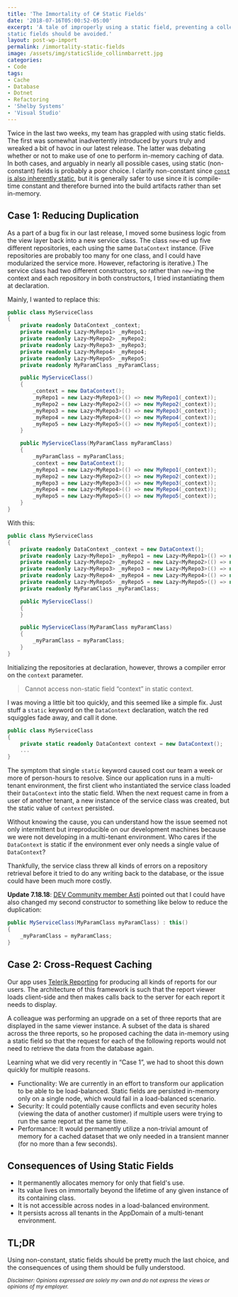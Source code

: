 ```yaml
---
title: 'The Immortality of C# Static Fields'
date: '2018-07-16T05:00:52-05:00'
excerpt: 'A tale of improperly using a static field, preventing a colleague from doing the same, and a primer on why
static fields should be avoided.'
layout: post-wp-import
permalink: /immortality-static-fields
image: /assets/img/staticSlide_collinmbarrett.jpg
categories:
- Code
tags:
- Cache
- Database
- Dotnet
- Refactoring
- 'Shelby Systems'
- 'Visual Studio'
---
```


Twice in the last two weeks, my team has grappled with using static fields. The first was somewhat inadvertently
introduced by yours truly and wreaked a bit of havoc in our latest release. The latter was debating whether or not to
make use of one to perform in-memory caching of data. In both cases, and arguably in nearly all possible cases, using
static (non-constant) fields is probably a poor choice. I clarify non-constant since [`const` is also inherently
static](https://stackoverflow.com/questions/408192/why-cant-i-have-public-static-const-string-s-stuff-in-my-class/408201#408201),
but it is generally safer to use since it is compile-time constant and therefore burned into the build artifacts rather
than set in-memory.

## Case 1: Reducing Duplication

As a part of a bug fix in our last release, I moved some business logic from the view layer back into a new service
class. The class `new`-ed up five different repositories, each using the same `DataContext` instance. (Five repositories
are probably too many for one class, and I could have modularized the service more. However, refactoring is iterative.)
The service class had two different constructors, so rather than `new`-ing the context and each repository in both
constructors, I tried instantiating them at declaration.

Mainly, I wanted to replace this:

```csharp
public class MyServiceClass
{
    private readonly DataContext _context;
    private readonly Lazy<MyRepo1> _myRepo1;
    private readonly Lazy<MyRepo2> _myRepo2;
    private readonly Lazy<MyRepo3> _myRepo3;
    private readonly Lazy<MyRepo4> _myRepo4;
    private readonly Lazy<MyRepo5> _myRepo5;
    private readonly MyParamClass _myParamClass;

    public MyServiceClass()
    {
        _context = new DataContext();
        _myRepo1 = new Lazy<MyRepo1>(() => new MyRepo1(_context));
        _myRepo2 = new Lazy<MyRepo2>(() => new MyRepo2(_context));
        _myRepo3 = new Lazy<MyRepo3>(() => new MyRepo3(_context));
        _myRepo4 = new Lazy<MyRepo4>(() => new MyRepo4(_context));
        _myRepo5 = new Lazy<MyRepo5>(() => new MyRepo5(_context));
    }

    public MyServiceClass(MyParamClass myParamClass)
    {
        _myParamClass = myParamClass;
        _context = new DataContext();
        _myRepo1 = new Lazy<MyRepo1>(() => new MyRepo1(_context));
        _myRepo2 = new Lazy<MyRepo2>(() => new MyRepo2(_context));
        _myRepo3 = new Lazy<MyRepo3>(() => new MyRepo3(_context));
        _myRepo4 = new Lazy<MyRepo4>(() => new MyRepo4(_context));
        _myRepo5 = new Lazy<MyRepo5>(() => new MyRepo5(_context));
    }
}
```

With this:

```csharp
public class MyServiceClass
{
    private readonly DataContext _context = new DataContext();
    private readonly Lazy<MyRepo1> _myRepo1 = new Lazy<MyRepo1>(() => new MyRepo1(_context));
    private readonly Lazy<MyRepo2> _myRepo2 = new Lazy<MyRepo2>(() => new MyRepo2(_context));
    private readonly Lazy<MyRepo3> _myRepo3 = new Lazy<MyRepo3>(() => new MyRepo3(_context));
    private readonly Lazy<MyRepo4> _myRepo4 = new Lazy<MyRepo4>(() => new MyRepo4(_context));
    private readonly Lazy<MyRepo5> _myRepo5 = new Lazy<MyRepo5>(() => new MyRepo5(_context));
    private readonly MyParamClass _myParamClass;

    public MyServiceClass()
    {
    }

    public MyServiceClass(MyParamClass myParamClass)
    {
        _myParamClass = myParamClass;
    }
}
```

Initializing the repositories at declaration, however, throws a compiler error on the `context` parameter.

> Cannot access non-static field “context” in static context.

I was moving a little bit too quickly, and this seemed like a simple fix. Just stuff a `static` keyword on the `DataContext` declaration, watch the red squiggles fade away, and call it done.

```csharp
public class MyServiceClass
{
    private static readonly DataContext context = new DataContext();
    ...
}
```

The symptom that single `static` keyword caused cost our team a week or more of person-hours to resolve. Since our application runs in a multi-tenant environment, the first client who instantiated the service class loaded their `DataContext` into the static field. When the next request came in from a user of another tenant, a new instance of the service class was created, but the static value of `context` persisted.

Without knowing the cause, you can understand how the issue seemed not only intermittent but irreproducible on our development machines because we were not developing in a multi-tenant environment. Who cares if the `DataContext` is static if the environment ever only needs a single value of `DataContext`?

Thankfully, the service class threw all kinds of errors on a repository retrieval before it tried to do any writing back to the database, or the issue could have been much more costly.

**Update 7.18.18**: [DEV Community member Asti](https://dev.to/asti) pointed out that I could have also changed my second constructor to something like below to reduce the duplication:

```csharp
public MyServiceClass(MyParamClass myParamClass) : this()
{
    _myParamClass = myParamClass;
}
```

## Case 2: Cross-Request Caching

Our app uses [Telerik Reporting](https://www.telerik.com/products/reporting.aspx) for producing all kinds of reports for our users. The architecture of this framework is such that the report viewer loads client-side and then makes calls back to the server for each report it needs to display.

A colleague was performing an upgrade on a set of three reports that are displayed in the same viewer instance. A subset of the data is shared across the three reports, so he proposed caching the data in-memory using a static field so that the request for each of the following reports would not need to retrieve the data from the database again.

Learning what we did very recently in “Case 1”, we had to shoot this down quickly for multiple reasons.

- Functionality: We are currently in an effort to transform our application to be able to be load-balanced. Static fields are persisted in-memory only on a single node, which would fail in a load-balanced scenario.
- Security: It could potentially cause conflicts and even security holes (viewing the data of another customer) if multiple users were trying to run the same report at the same time.
- Performance: It would permanently utilize a non-trivial amount of memory for a cached dataset that we only needed in a transient manner (for no more than a few seconds).

## Consequences of Using Static Fields

- It permanently allocates memory for only that field's use.
- Its value lives on immortally beyond the lifetime of any given instance of its containing class.
- It is not accessible across nodes in a load-balanced environment.
- It persists across all tenants in the AppDomain of a multi-tenant environment.

## TL;DR

Using non-constant, static fields should be pretty much the last choice, and the consequences of using them should be fully understood.

*<small>Disclaimer: Opinions expressed are solely my own and do not express the views or opinions of my employer.</small>*
